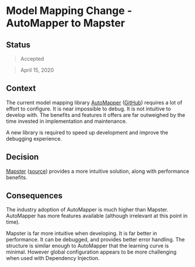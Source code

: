 # Model Mapping Change - AutoMapper to Mapster

## Status

> Accepted

> April 15, 2020

## Context

The current model mapping library [AutoMapper](https://automapper.org/) ([GitHub](https://github.com/AutoMapper/AutoMapper)) requires a lot of effort to configure.
It is near impossible to debug.
It is not intuitive to develop with.
The benefits and features it offers are far outweighed by the time invested in implementation and maintenance.

A new library is required to speed up development and improve the debugging experience.

## Decision

[Mapster](https://github.com/MapsterMapper/Mapster/wiki) ([source](https://github.com/MapsterMapper/Mapster)) provides a more intuitive solution, along with performance benefits.

## Consequences

The industry adoption of AutoMapper is much higher than Mapster.
AutoMapper has more features available (although irrelevant at this point in time).

Mapster is far more intuitive when developing.
It is far better in performance.
It can be debugged, and provides better error handling.
The structure is similar enough to AutoMapper that the learning curve is minimal.
However global configuration appears to be more challenging when used with Dependency Injection.
